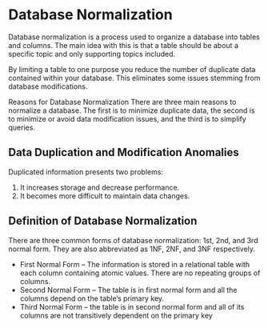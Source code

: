 # Database Normalization

Database normalization is a process used to organize a database into tables and columns.  The main idea with this is that a table should be about a specific topic and only supporting topics included.

By limiting a table to one purpose you reduce the number of duplicate data contained within your database. This eliminates some issues stemming from database modifications.

Reasons for Database Normalization
There are three main reasons to normalize a database.  The first is to minimize duplicate data, the second is to minimize or avoid data modification issues, and the third is to simplify queries.

## Data Duplication and Modification Anomalies

 Duplicated information presents two problems:

1. It increases storage and decrease performance.
2. It becomes more difficult to maintain data changes.

## Definition of Database Normalization

There are three common forms of database normalization: 1st, 2nd, and 3rd normal form. They are also abbreviated as 1NF, 2NF, and 3NF respectively.

* First Normal Form – The information is stored in a relational table with each column containing atomic values. There are no repeating groups of columns.
* Second Normal Form – The table is in first normal form and all the columns depend on the table’s primary key.
* Third Normal Form – the table is in second normal form and all of its columns are not transitively dependent on the primary key
